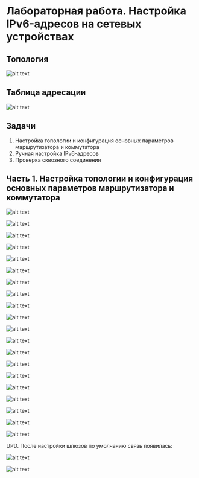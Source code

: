 # Лабораторная работа. Настройка IPv6-адресов на сетевых устройствах

## Топология

![alt text](https://raw.githubusercontent.com/rpv101101/OTUS-homework/main/lab4/IMG/2022-12-11%2016_54_21-%D0%9B%D0%B0%D0%B1%D0%BE%D1%80%D0%B0%D1%82%D0%BE%D1%80%D0%BD%D0%B0%D1%8F%20%D1%80%D0%B0%D0%B1%D0%BE%D1%82%D0%B0.docx%20-%20Word.png)

## Таблица адресации

![alt text](https://raw.githubusercontent.com/rpv101101/OTUS-homework/main/lab4/IMG/2022-12-11%2016_54_30-%D0%9B%D0%B0%D0%B1%D0%BE%D1%80%D0%B0%D1%82%D0%BE%D1%80%D0%BD%D0%B0%D1%8F%20%D1%80%D0%B0%D0%B1%D0%BE%D1%82%D0%B0.docx%20-%20Word.png)

## Задачи
1. Настройка топологии и конфигурация основных параметров маршрутизатора и коммутатора
2. Ручная настройка IPv6-адресов
3. Проверка сквозного соединения

## Часть 1. Настройка топологии и конфигурация основных параметров маршрутизатора и коммутатора

![alt text](https://raw.githubusercontent.com/rpv101101/OTUS-homework/main/lab4/IMG/1_%D0%92%D0%BA%D0%BB%D1%8E%D1%87%D0%B5%D0%BD%D0%B8%D0%B5%20ipv6.png)

![alt text](https://raw.githubusercontent.com/rpv101101/OTUS-homework/main/lab4/IMG/2_%D0%9F%D1%80%D0%BE%D0%B2%D0%B5%D1%80%D0%BA%D0%B0%20ipv6.png)

![alt text](https://raw.githubusercontent.com/rpv101101/OTUS-homework/main/lab4/IMG/3_%D0%9D%D0%B0%D0%B7%D0%BD%D0%B0%D1%87%D0%B5%D0%BD%D0%B8%D0%B5%20%D0%B8%D0%BC%D0%B5%D0%BD%D0%B8.png)

![alt text](https://raw.githubusercontent.com/rpv101101/OTUS-homework/main/lab4/IMG/4_%D0%9D%D0%B0%D0%B7%D0%BD%D0%B0%D1%87%D0%B5%D0%BD%D0%B8%D0%B5%20%D0%B8%D0%BC%D0%B5%D0%BD%D0%B8%202.png)

![alt text](https://raw.githubusercontent.com/rpv101101/OTUS-homework/main/lab4/IMG/5_%D0%A2%D0%B5%D0%BA%D1%83%D1%89%D0%B8%D0%B5%20%D0%B8%D0%BD%D1%82%D0%B5%D1%80%D1%84%D0%B5%D0%B9%D1%81%D1%8B%20R1.png)

![alt text](https://raw.githubusercontent.com/rpv101101/OTUS-homework/main/lab4/IMG/6_ipv6%20add.png)

![alt text](https://raw.githubusercontent.com/rpv101101/OTUS-homework/main/lab4/IMG/7_show_ipv6.png)

![alt text](https://raw.githubusercontent.com/rpv101101/OTUS-homework/main/lab4/IMG/8_show_ipconfig.png)


![alt text](https://raw.githubusercontent.com/rpv101101/OTUS-homework/main/lab4/IMG/9_IPv6%20unicast-routing..png)


![alt text](https://raw.githubusercontent.com/rpv101101/OTUS-homework/main/lab4/IMG/10_show_ipv6.png)


![alt text](https://raw.githubusercontent.com/rpv101101/OTUS-homework/main/lab4/IMG/11_show_ipv6.png)


![alt text](https://raw.githubusercontent.com/rpv101101/OTUS-homework/main/lab4/IMG/12_vlan1_S1.png)


![alt text](https://raw.githubusercontent.com/rpv101101/OTUS-homework/main/lab4/IMG/13_show_interface_vlan_1.png)


![alt text](https://raw.githubusercontent.com/rpv101101/OTUS-homework/main/lab4/IMG/14_PC-A.png)


![alt text](https://raw.githubusercontent.com/rpv101101/OTUS-homework/main/lab4/IMG/15_PC-B.png)


![alt text](https://raw.githubusercontent.com/rpv101101/OTUS-homework/main/lab4/IMG/16_PC-A.png)


![alt text](https://raw.githubusercontent.com/rpv101101/OTUS-homework/main/lab4/IMG/17-PC-B.png)


![alt text](https://raw.githubusercontent.com/rpv101101/OTUS-homework/main/lab4/IMG/2022-12-11%2017_02_09-PC-A.png)

![alt text](https://raw.githubusercontent.com/rpv101101/OTUS-homework/main/lab4/IMG/2022-12-11%2017_03_41-PC-A.png)

![alt text](https://raw.githubusercontent.com/rpv101101/OTUS-homework/main/lab4/IMG/2022-12-11%2017_09_35-PC-B.png)


UPD. После настройки шлюзов по умолчанию связь появилась: 

![alt text](https://raw.githubusercontent.com/rpv101101/OTUS-homework/main/lab4/IMG/PCA2.png)

![alt text](https://raw.githubusercontent.com/rpv101101/OTUS-homework/main/lab4/IMG/PCB2.png)
